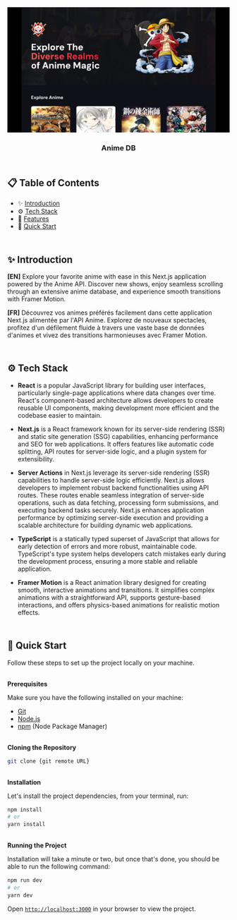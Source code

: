 <div align="center">
    <a href="https://animedb-fv.netlify.app" target="_blank">
      <img src="public/design/preview.webp" alt="Project Banner">
    </a>
  <h3 align="center">Anime DB</h3>
</div>

##  <br /> 📋 <a name="table">Table of Contents</a>

- ✨ [Introduction](#introduction)
- ⚙️ [Tech Stack](#tech-stack)
- 📝 [Features](#features)
- 🚀 [Quick Start](#quick-start)

##  <br /> <a name="introduction">✨ Introduction</a>

**[EN]** Explore your favorite anime with ease in this Next.js application powered by the Anime API. Discover new shows, enjoy seamless scrolling through an extensive anime database, and experience smooth transitions with Framer Motion.

**[FR]** Découvrez vos animes préférés facilement dans cette application Next.js alimentée par l'API Anime. Explorez de nouveaux spectacles, profitez d'un défilement fluide à travers une vaste base de données d'animes et vivez des transitions harmonieuses avec Framer Motion.

##  <br /> <a name="tech-stack">⚙️ Tech Stack</a>

- **React** is a popular JavaScript library for building user interfaces, particularly single-page applications where data changes over time. React's component-based architecture allows developers to create reusable UI components, making development more efficient and the codebase easier to maintain. 

- **Next.js** is a React framework known for its server-side rendering (SSR) and static site generation (SSG) capabilities, enhancing performance and SEO for web applications. It offers features like automatic code splitting, API routes for server-side logic, and a plugin system for extensibility.

- **Server Actions** in Next.js leverage its server-side rendering (SSR) capabilities to handle server-side logic efficiently. Next.js allows developers to implement robust backend functionalities using API routes. These routes enable seamless integration of server-side operations, such as data fetching, processing form submissions, and executing backend tasks securely. Next.js enhances application performance by optimizing server-side execution and providing a scalable architecture for building dynamic web applications.

- **TypeScript** is a statically typed superset of JavaScript that allows for early detection of errors and more robust, maintainable code. TypeScript's type system helps developers catch mistakes early during the development process, ensuring a more stable and reliable application.

- **Framer Motion** is a React animation library designed for creating smooth, interactive animations and transitions. It simplifies complex animations with a straightforward API, supports gesture-based interactions, and offers physics-based animations for realistic motion effects.



## <br /> <a name="quick-start">🚀 Quick Start</a>

Follow these steps to set up the project locally on your machine.

<br/>**Prerequisites**

Make sure you have the following installed on your machine:

- [Git](https://git-scm.com/)
- [Node.js](https://nodejs.org/en)
- [npm](https://www.npmjs.com/) (Node Package Manager)

<br/>**Cloning the Repository**

```bash
git clone {git remote URL}
```

<br/>**Installation**

Let's install the project dependencies, from your terminal, run:

```bash
npm install
# or
yarn install
```

<br/>**Running the Project**

Installation will take a minute or two, but once that's done, you should be able to run the following command:

```bash
npm run dev
# or
yarn dev
```

Open [`http://localhost:3000`](http://localhost:3000) in your browser to view the project.